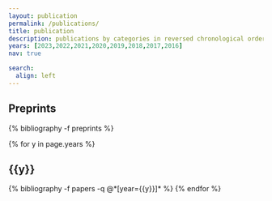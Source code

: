 ```yaml
---
layout: publication
permalink: /publications/
title: publication
description: publications by categories in reversed chronological order. generated by jekyll-scholar.
years: [2023,2022,2021,2020,2019,2018,2017,2016]
nav: true

search:
  align: left
---
```


<div class="publications">
<h2 class="year">Preprints</h2>
{% bibliography -f preprints %}


{% for y in page.years %}
  <h2 class="year">{{y}}</h2>
  {% bibliography -f papers -q @*[year={{y}}]* %}
{% endfor %}



</div>
